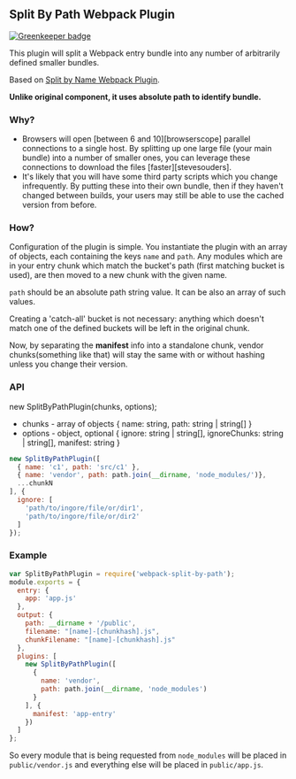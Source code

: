 ## Split By Path Webpack Plugin

[![Greenkeeper badge](https://badges.greenkeeper.io/BohdanTkachenko/webpack-split-by-path.svg)](https://greenkeeper.io/)

This plugin will split a Webpack entry bundle into any number of arbitrarily defined smaller bundles.

Based on [Split by Name Webpack Plugin](https://github.com/soundcloud/split-by-name-webpack-plugin).

**Unlike original component, it uses absolute path to identify bundle.**

### Why?

- Browsers will open [between 6 and 10][browserscope] parallel connections to a single host. By splitting up one large
file (your main bundle) into a number of smaller ones, you can leverage these connections to download the files
[faster][stevesouders].
- It's likely that you will have some third party scripts which you change infrequently. By putting these into their own
bundle, then if they haven't changed between builds, your users may still be able to use the cached version from before.

### How?

Configuration of the plugin is simple. You instantiate the plugin with an array of objects, each containing the keys `name` and `path`. Any modules which are in your entry chunk which match the bucket's path (first matching bucket is used), are then moved to a new chunk with the given name.

`path` should be an absolute path string value. It can be also an array of such values.

Creating a 'catch-all' bucket is not necessary: anything which doesn't match one of the defined buckets will be left in
the original chunk.

Now, by separating the **manifest** info into a standalone chunk, vendor chunks(something like that) will stay the same with or without hashing unless you change their version.

### API
new SplitByPathPlugin(chunks, options);

- chunks - array of objects { name: string, path: string | string[] }
- options - object, optional {
    ignore: string | string[],
    ignoreChunks: string | string[],
    manifest: string
  }

```js
new SplitByPathPlugin([
  { name: 'c1', path: 'src/c1' },
  { name: 'vendor', path: path.join(__dirname, 'node_modules/')},
  ...chunkN
], {
  ignore: [
    'path/to/ingore/file/or/dir1',
    'path/to/ingore/file/or/dir2'
  ]
});
```


### Example

```js
var SplitByPathPlugin = require('webpack-split-by-path');
module.exports = {
  entry: {
    app: 'app.js'
  },
  output: {
    path: __dirname + '/public',
    filename: "[name]-[chunkhash].js",
    chunkFilename: "[name]-[chunkhash].js"
  },
  plugins: [
    new SplitByPathPlugin([
      {
        name: 'vendor',
        path: path.join(__dirname, 'node_modules')
      }
    ], {
      manifest: 'app-entry'
    })
  ]
};
```

So every module that is being requested from `node_modules` will be placed in `public/vendor.js` and everything else will be placed in `public/app.js`.
